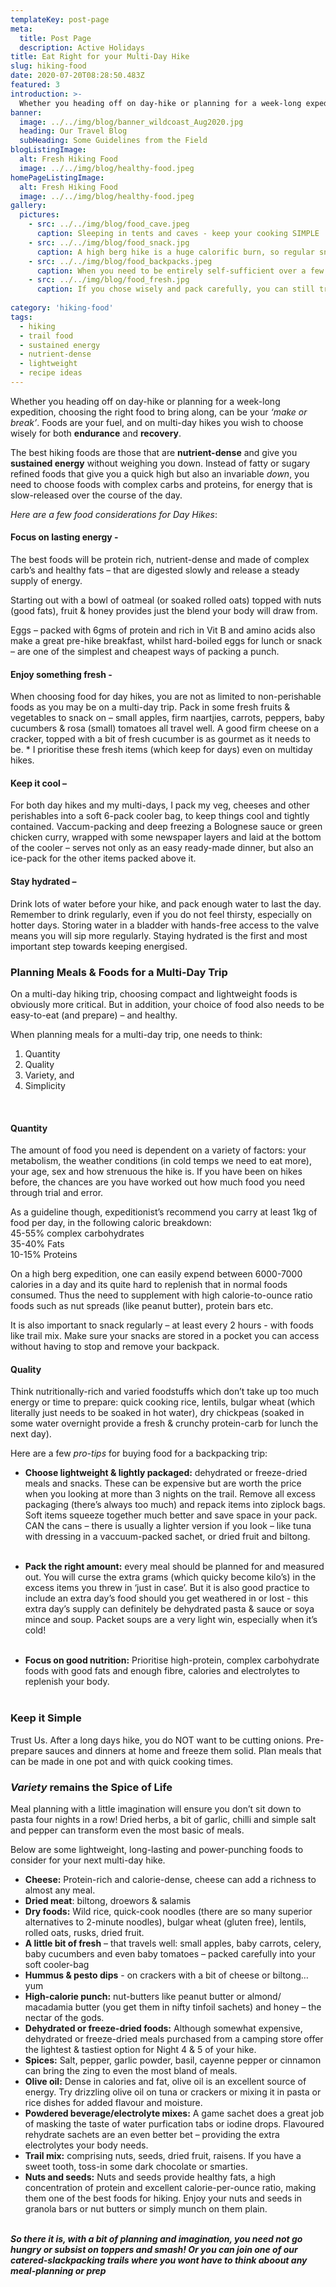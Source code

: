 ```yaml
---
templateKey: post-page
meta:
  title: Post Page
  description: Active Holidays
title: Eat Right for your Multi-Day Hike
slug: hiking-food
date: 2020-07-20T08:28:50.483Z
featured: 3
introduction: >-
  Whether you heading off on day-hike or planning for a week-long expedition, choosing the right food to bring along, can be your ‘make or break’.  Foods are your fuel, and on multi-day hikes, you wish to choose wisely for both endurance and recovery.
banner:
  image: ../../img/blog/banner_wildcoast_Aug2020.jpg
  heading: Our Travel Blog
  subHeading: Some Guidelines from the Field
blogListingImage:
  alt: Fresh Hiking Food
  image: ../../img/blog/healthy-food.jpeg
homePageListingImage:
  alt: Fresh Hiking Food
  image: ../../img/blog/healthy-food.jpeg
gallery:
  pictures:
    - src: ../../img/blog/food_cave.jpeg
      caption: Sleeping in tents and caves - keep your cooking SIMPLE
    - src: ../../img/blog/food_snack.jpg
      caption: A high berg hike is a huge calorific burn, so regular snacks are essential
    - src: ../../img/blog/food_backpacks.jpeg
      caption: When you need to be entirely self-sufficient over a few days, light and nutrient-dense is the key. 
    - src: ../../img/blog/food_fresh.jpg
      caption: If you chose wisely and pack carefully, you can still treat yourself to a little 'fresh' out on the trail.
    
category: 'hiking-food'
tags:
  - hiking
  - trail food
  - sustained energy
  - nutrient-dense
  - lightweight
  - recipe ideas
---
```


Whether you heading off on day-hike or planning for a week-long expedition, choosing the right food to bring along, can be your <em>‘make or break’</em>. Foods are your fuel, and on multi-day hikes you wish to choose wisely for both **endurance** and **recovery**.

The best hiking foods are those that are **nutrient-dense** and give you **sustained energy** without weighing you down. Instead of fatty or sugary refined foods that give you a quick high but also an invariable <em>down</em>, you need to choose foods with complex carbs and proteins, for energy that is slow-released over the course of the day.

<em>Here are a few food considerations for Day Hikes</em>:

#### **Focus on lasting energy -**

The best foods will be protein rich, nutrient-dense and made of complex carb’s and healthy fats – that are digested slowly and release a steady supply of energy.

Starting out with a bowl of oatmeal (or soaked rolled oats) topped with nuts (good fats), fruit & honey provides just the blend your body will draw from.

Eggs – packed with 6gms of protein and rich in Vit B and amino acids also make a great pre-hike breakfast, whilst hard-boiled eggs for lunch or snack – are one of the simplest and cheapest ways of packing a punch.

#### **Enjoy something fresh -**

When choosing food for day hikes, you are not as limited to non-perishable foods as you may be on a multi-day trip. Pack in some fresh fruits & vegetables to snack on – small apples, firm naartjies, carrots, peppers, baby cucumbers & rosa (small) tomatoes all travel well. A good firm cheese on a cracker, topped with a bit of fresh cucumber is as gourmet as it needs to be. \* I prioritise these fresh items (which keep for days) even on multiday hikes.

#### **Keep it cool –**

For both day hikes and my multi-days, I pack my veg, cheeses and other perishables into a soft 6-pack cooler bag, to keep things cool and tightly contained. Vaccum-packing and deep freezing a Bolognese sauce or green chicken curry, wrapped with some newspaper layers and laid at the bottom of the cooler – serves not only as an easy ready-made dinner, but also an ice-pack for the other items packed above it.

#### **Stay hydrated –**

Drink lots of water before your hike, and pack enough water to last the day. Remember to drink regularly, even if you do not feel thirsty, especially on hotter days. Storing water in a bladder with hands-free access to the valve means you will sip more regularly. Staying hydrated is the first and most important step towards keeping energised.

### **Planning Meals & Foods for a Multi-Day Trip**

On a multi-day hiking trip, choosing compact and lightweight foods is obviously more critical. But in addition, your choice of food also needs to be easy-to-eat (and prepare) – and healthy.

When planning meals for a multi-day trip, one needs to think:<ol>

<li>Quantity</li>
<li>Quality</li>
<li>Variety, and</li>
<li>Simplicity</li>
</ol>
<br>

#### **Quantity**

The amount of food you need is dependent on a variety of factors: your metabolism, the weather conditions (in cold temps we need to eat more), your age, sex and how strenuous the hike is. If you have been on hikes before, the chances are you have worked out how much food you need through trial and error.

As a guideline though, expeditionist’s recommend you carry at least 1kg of food per day, in the following caloric breakdown: <br>
45-55% complex carbohydrates<br>
35-40% Fats<br>
10-15% Proteins<br>

On a high berg expedition, one can easily expend between 6000-7000 calories in a day and its quite hard to replenish that in normal foods consumed. Thus the need to supplement with high calorie-to-ounce ratio foods such as nut spreads (like peanut butter), protein bars etc.

It is also important to snack regularly – at least every 2 hours - with foods like trail mix. Make sure your snacks are stored in a pocket you can access without having to stop and remove your backpack.

#### **Quality**

Think nutritionally-rich and varied foodstuffs which don’t take up too much energy or time to prepare: quick cooking rice, lentils, bulgar wheat (which literally just needs to be soaked in hot water), dry chickpeas (soaked in some water overnight provide a fresh & crunchy protein-carb for lunch the next day).

Here are a few <em>pro-tips</em> for buying food for a backpacking trip:

- **Choose lightweight & lightly packaged:** dehydrated or freeze-dried meals and snacks. These can be expensive but are worth the price when you looking at more than 3 nights on the trail. Remove all excess packaging (there’s always too much) and repack items into ziplock bags. Soft items squeeze together much better and save space in your pack. CAN the cans – there is usually a lighter version if you look – like tuna with dressing in a vaccuum-packed sachet, or dried fruit and biltong.<br>
  <br>

- **Pack the right amount:** every meal should be planned for and measured out. You will curse the extra grams (which quicky become kilo’s) in the excess items you threw in ‘just in case’. But it is also good practice to include an extra day’s food should you get weathered in or lost - this extra day’s supply can definitely be dehydrated pasta & sauce or soya mince and soup. Packet soups are a very light win, especially when it’s cold!<br>
  <br>

- **Focus on good nutrition:** Prioritise high-protein, complex carbohydrate foods with good fats and enough fibre, calories and electrolytes to replenish your body.<br>
  <br>

### **Keep it Simple**

Trust Us. After a long days hike, you do NOT want to be cutting onions. Pre-prepare sauces and dinners at home and freeze them solid. Plan meals that can be made in one pot and with quick cooking times.

### **<em>Variety</em> remains the Spice of Life**

Meal planning with a little imagination will ensure you don’t sit down to pasta four nights in a row! Dried herbs, a bit of garlic, chilli and simple salt and pepper can transform even the most basic of meals.

Below are some lightweight, long-lasting and power-punching foods to consider for your next multi-day hike.

- **Cheese:** Protein-rich and calorie-dense, cheese can add a richness to almost any meal.
- **Dried meat**: biltong, droewors & salamis
- **Dry foods:** Wild rice, quick-cook noodles (there are so many superior alternatives to 2-minute noodles), bulgar wheat (gluten free), lentils, rolled oats, rusks, dried fruit.
- **A little bit of fresh** – that travels well: small apples, baby carrots, celery, baby cucumbers and even baby tomatoes – packed carefully into your soft cooler-bag
- **Hummus & pesto dips** - on crackers with a bit of cheese or biltong…yum
- **High-calorie punch:** nut-butters like peanut butter or almond/ macadamia butter (you get them in nifty tinfoil sachets) and honey – the nectar of the gods.
- **Dehydrated or freeze-dried foods:** Although somewhat expensive, dehydrated or freeze-dried meals purchased from a camping store offer the lightest & tastiest option for Night 4 & 5 of your hike.
- **Spices:** Salt, pepper, garlic powder, basil, cayenne pepper or cinnamon can bring the zing to even the most bland of meals.
- **Olive oil:** Dense in calories and fat, olive oil is an excellent source of energy. Try drizzling olive oil on tuna or crackers or mixing it in pasta or rice dishes for added flavour and moisture.
- **Powdered beverage/electrolyte mixes:** A game sachet does a great job of masking the taste of water purfication tabs or iodine drops. Flavoured rehydrate sachets are an even better bet – providing the extra electrolytes your body needs.
- **Trail mix:** comprising nuts, seeds, dried fruit, raisens. If you have a sweet tooth, toss-in some dark chocolate or smarties.
- **Nuts and seeds:** Nuts and seeds provide healthy fats, a high concentration of protein and excellent calorie-per-ounce ratio, making them one of the best foods for hiking. Enjoy your nuts and seeds in granola bars or nut butters or simply munch on them plain.
  <br>
  <br>

**_So there it is, with a bit of planning and imagination, you need not go hungry or subsist on toppers and smash! Or you can join one of our catered-slackpacking trails where you wont have to think aboout any meal-planning or prep_**
